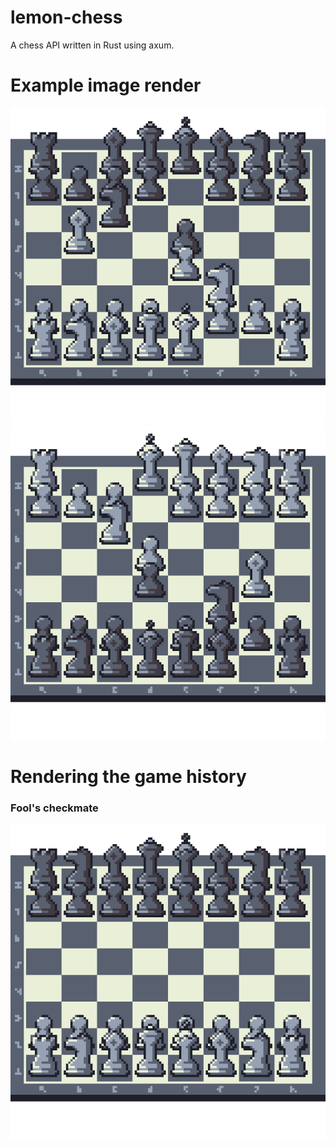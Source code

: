 # lemon-chess
A chess API written in Rust using axum.

# Example image render
![Example White](public/example_white.png)
![Example Black](public/example_black.png)

# Rendering the game history
### Fool's checkmate
![Fool's checkmate](public/fools_checkmate.gif)